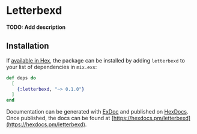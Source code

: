 # Letterbexd

**TODO: Add description**

## Installation

If [available in Hex](https://hex.pm/docs/publish), the package can be installed
by adding `letterbexd` to your list of dependencies in `mix.exs`:

```elixir
def deps do
  [
    {:letterbexd, "~> 0.1.0"}
  ]
end
```

Documentation can be generated with [ExDoc](https://github.com/elixir-lang/ex_doc)
and published on [HexDocs](https://hexdocs.pm). Once published, the docs can
be found at [https://hexdocs.pm/letterbexd](https://hexdocs.pm/letterbexd).

